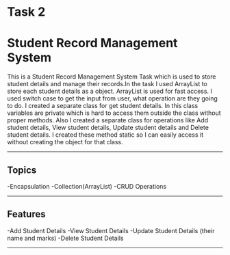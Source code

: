 # Task 2

# Student Record Management System

This is a Student Record Management System Task which is used to store student details and manage their records.In the task 
I used ArrayList to store each student details as a object. ArrayList is used for fast access. I used switch case 
to get the input from user, what operation are they going to do. I created a separate class for get student details. In this 
class variables are private which is hard to access them outside the class without proper methods. Also I created a separate 
class for operations like Add student details, View student details, Update student details and Delete student details. I created 
these method static so I can easily access it without creating the object for that class.

---

## Topics

  -Encapsulation
  -Collection(ArrayList)
  -CRUD Operations
  
---

## Features

  -Add Student Details
  -View Student Details
  -Update Student Details (their name and marks)
  -Delete Student Details

---



